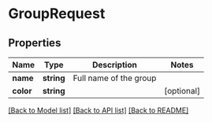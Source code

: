 # GroupRequest

## Properties
Name | Type | Description | Notes
------------ | ------------- | ------------- | -------------
**name** | **string** | Full name of the group | 
**color** | **string** |  | [optional] 

[[Back to Model list]](../README.md#documentation-for-models) [[Back to API list]](../README.md#documentation-for-api-endpoints) [[Back to README]](../README.md)


